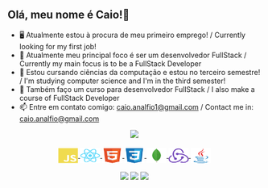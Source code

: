 ## Olá, meu nome é Caio!👋


- 🖥️ Atualmente estou à procura de meu primeiro emprego! / Currently looking for my first job!
- 🌱 Atualmente meu principal foco é ser um desenvolvedor FullStack / Currently my main focus is to be a FullStack Developer 
- 📶 Estou cursando ciências da computação e estou no terceiro semestre! / I'm studying computer science and I'm in the third semester!
- 🤔 Também faço um curso para desenvolvedor FullStack / I also make a course of FullStack Developer 
- 📫 Entre em contato comigo: caio.analfio1@gmail.com / Contact me in: caio.analfio@gmail.com

<div align="center">
  <a href="https://github.com/CaioYokoyama">
  <img height="180em" src="https://github-readme-stats.vercel.app/api?username=CaioYokoyama&show_icons=true&theme=vision-friendly-dark&include_all_commits=true&count_private=true"/>
    
 

  <div style="display: inline_block"><br>
  <img align="center" alt="Caio-Js" height="30" width="40" src="https://raw.githubusercontent.com/devicons/devicon/master/icons/javascript/javascript-plain.svg">
  <img align="center" alt="Caio-React" height="30" width="40" src="https://raw.githubusercontent.com/devicons/devicon/master/icons/react/react-original.svg">
  <img align="center" alt="Caio-HTML" height="30" width="40" src="https://raw.githubusercontent.com/devicons/devicon/master/icons/html5/html5-original.svg">
  <img align="center" alt="Caio-CSS" height="30" width="40" src="https://raw.githubusercontent.com/devicons/devicon/master/icons/css3/css3-original.svg">
  <img align="center" alt="Caio-Mongo" height="30" width="40" src="https://raw.githubusercontent.com/devicons/devicon/master/icons/mongodb/mongodb-original.svg">   
  <img align="center" alt="Caio-Redux" height="30" width="40" src="https://raw.githubusercontent.com/devicons/devicon/master/icons/redux/redux-original.svg">
  <img align="center" alt="Rafa-Python" height="30" width="40" src="https://raw.githubusercontent.com/devicons/devicon/master/icons/java/java-original.svg"> 
    
</div>
 
  
    
<div>
  <br>
   <a href="https://instagram.com/caiozera99" target="_blank"><img src="https://img.shields.io/badge/-Instagram-%23E4405F?style=for-the-badge&logo=instagram&logoColor=white" target="_blank"></a>
   <a href="https://www.linkedin.com/in/caio-yokoyama-analfio-191825230/" target="_blank"><img src="https://img.shields.io/badge/-LinkedIn-%230077B5?style=for-the-badge&logo=linkedin&logoColor=white" target="_blank"></a> 
   <a href = "mailto:caio.analfio1@gmail.com"><img src="https://img.shields.io/badge/-Gmail-%23333?style=for-the-badge&logo=gmail&logoColor=white" target="_blank"></a>
